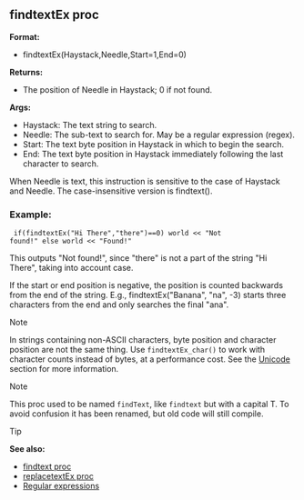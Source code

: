 ## findtextEx proc

**Format:**
+   findtextEx(Haystack,Needle,Start=1,End=0)

**Returns:**
+   The position of Needle in Haystack; 0 if not found.

**Args:**
+   Haystack: The text string to search.
+   Needle: The sub-text to search for. May be a regular expression
    (regex).
+   Start: The text byte position in Haystack in which to begin the
    search.
+   End: The text byte position in Haystack immediately following the
    last character to search.

When Needle is text, this instruction is sensitive to the case
of Haystack and Needle. The case-insensitive version is findtext().
### Example:

```dm
 if(findtextEx("Hi There","there")==0) world << "Not
found!" else world << "Found!" 
```

This outputs
"Not found!", since "there" is not a part of the string "Hi
There", taking into account case. 

If the start or end position
is negative, the position is counted backwards from the end of the
string. E.g., findtextEx("Banana", "na", -3) starts three characters
from the end and only searches the final "ana". 

> [!NOTE]
> In strings containing non-ASCII characters, byte position and character
position are not the same thing. Use `findtextEx_char()` to work with
character counts instead of bytes, at a performance cost. See the
[Unicode](/ref/notes/Unicode.md) section for more information.

> [!NOTE]
> This proc used to be named `findText`, like `findtext` but with a
capital T. To avoid confusion it has been renamed, but old code will
still compile.

> [!TIP] 
> **See also:**
> +   [findtext proc](/ref/proc/findtext.md) 
> +   [replacetextEx proc](/ref/proc/replacetextEx.md) 
> +   [Regular expressions](/ref/notes/regex.md) 